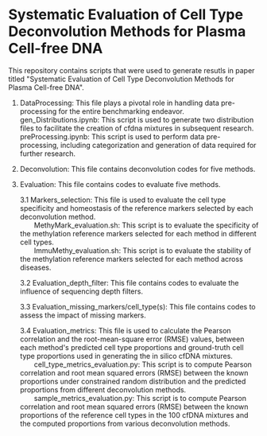 Systematic Evaluation of Cell Type Deconvolution Methods for Plasma Cell-free DNA
=================================================================================
This repository contains scripts that were used to generate resutls in paper titled "Systematic Evaluation of Cell Type Deconvolution Methods for Plasma Cell-free DNA".  
1. DataProcessing: This file plays a pivotal role in handling data pre-processing for the entire benchmarking endeavor.<br>
gen_Distributions.ipynb: This script is used to generate two distribution files to facilitate the creation of cfdna mixtures in subsequent research.<br>
preProcessing.ipynb: This script is used to perform data pre-processing, including categorization and generation of data required for further research.
  
2. Deconvolution: This file contains deconvolution codes for five methods.
3. Evaluation: This file contains codes to evaluate five methods.

   3.1 Markers_selection: This file is used to evaluate the cell type specificity and homeostasis of the reference markers selected by each deconvolution method.<br>
&emsp;&emsp;MethyMark_evaluation.sh: This script is to evaluate the specificity of the methylation reference markers selected for each method in different cell types.<br>
&emsp;&emsp;ImmuMethy_evaluation.sh: This script is to evaluate the stability of the methylation reference markers selected for each method across diseases.

   3.2   Evaluation_depth_filter: This file contains codes to evaluate the influence of sequencing depth filters.

   3.3 Evaluation_missing_markers/cell_type(s): This file contains codes to assess the impact of missing markers.

   3.4 Evaluation_metrics: This file is used to calculate the Pearson correlation and the root-mean-square error (RMSE) values, between each method's predicted cell type proportions and ground-truth cell type proportions used in generating the in silico cfDNA mixtures.<br>
  &emsp;&emsp;cell_type_metrics_evaluation.py: This script is to compute Pearson correlation and root mean squared errors (RMSE) between the known proportions under constrained random distribution and the predicted proportions from different deconvolution methods.<br>
  &emsp;&emsp;sample_metrics_evaluation.py: This script is to compute Pearson correlation and root mean squared errors (RMSE) between the known proportions of the reference cell types in the 100 cfDNA mixtures and the computed proportions from various deconvolution methods.
